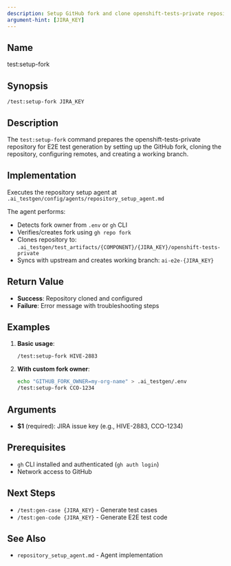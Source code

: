 ```yaml
---
description: Setup GitHub fork and clone openshift-tests-private repository
argument-hint: [JIRA_KEY]
---
```


## Name
test:setup-fork

## Synopsis
```
/test:setup-fork JIRA_KEY
```

## Description
The `test:setup-fork` command prepares the openshift-tests-private repository for E2E test generation by setting up the GitHub fork, cloning the repository, configuring remotes, and creating a working branch.

## Implementation
Executes the repository setup agent at `.ai_testgen/config/agents/repository_setup_agent.md`

The agent performs:
- Detects fork owner from `.env` or `gh` CLI
- Verifies/creates fork using `gh repo fork`
- Clones repository to: `.ai_testgen/test_artifacts/{COMPONENT}/{JIRA_KEY}/openshift-tests-private`
- Syncs with upstream and creates working branch: `ai-e2e-{JIRA_KEY}`

## Return Value
- **Success**: Repository cloned and configured
- **Failure**: Error message with troubleshooting steps

## Examples

1. **Basic usage**:
   ```
   /test:setup-fork HIVE-2883
   ```

2. **With custom fork owner**:
   ```bash
   echo "GITHUB_FORK_OWNER=my-org-name" > .ai_testgen/.env
   /test:setup-fork CCO-1234
   ```

## Arguments
- **$1** (required): JIRA issue key (e.g., HIVE-2883, CCO-1234)

## Prerequisites
- `gh` CLI installed and authenticated (`gh auth login`)
- Network access to GitHub

## Next Steps
- `/test:gen-case {JIRA_KEY}` - Generate test cases
- `/test:gen-code {JIRA_KEY}` - Generate E2E test code

## See Also
- `repository_setup_agent.md` - Agent implementation
